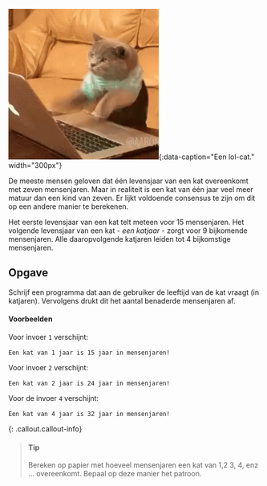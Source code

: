 ![Een lol-cat.](media/lol-cat.gif "Een lol-cat."){:data-caption="Een lol-cat." width="300px"}

De meeste mensen geloven dat één levensjaar van een kat overeenkomt met zeven mensenjaren. Maar in realiteit is een kat van één jaar veel meer matuur dan een kind van zeven. Er lijkt voldoende consensus te zijn om dit op een andere manier te berekenen.

Het eerste levensjaar van een kat telt meteen voor 15 mensenjaren. Het volgende levensjaar van een kat - *een katjaar* - zorgt voor 9 bijkomende mensenjaren. Alle daaropvolgende katjaren leiden tot 4 bijkomstige mensenjaren.

## Opgave
Schrijf een programma dat aan de gebruiker de leeftijd van de kat vraagt (in katjaren). Vervolgens drukt dit het aantal benaderde mensenjaren af.

#### Voorbeelden
Voor invoer `1` verschijnt:
```
Een kat van 1 jaar is 15 jaar in mensenjaren!
```

Voor invoer `2` verschijnt:
```
Een kat van 2 jaar is 24 jaar in mensenjaren!
```

Voor de invoer `4` verschijnt:
```
Een kat van 4 jaar is 32 jaar in mensenjaren!
```

{: .callout.callout-info}
> #### Tip
> Bereken op papier met hoeveel mensenjaren een kat van 1,2 3, 4, enz ... overeenkomt. Bepaal op deze manier het patroon.